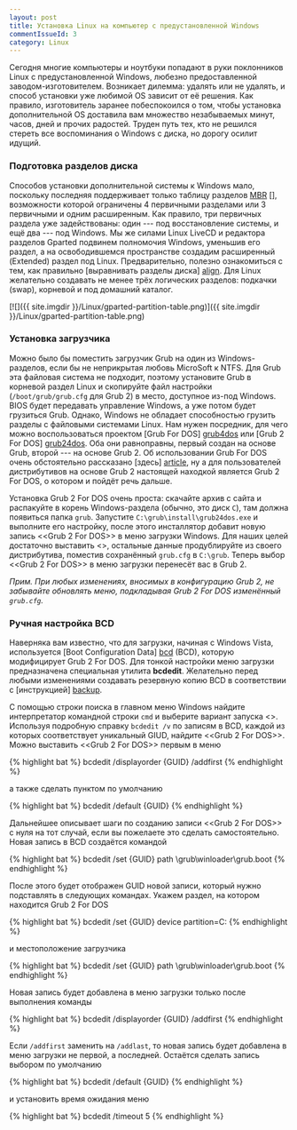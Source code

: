 ```yaml
---
layout: post
title: Установка Linux на компьютер с предустановленной Windows
commentIssueId: 3
category: Linux
---
```


Сегодня многие компьютеры и ноутбуки попадают в руки поклонников Linux
с предустановленной Windows, любезно предоставленной
заводом-изготовителем. Возникает дилемма: удалять или не удалять, и
способ установки уже любимой OS зависит от её решения. Как правило,
изготовитель заранее побеспокоился о том, чтобы установка
дополнительной OS доставила вам множество незабываемых минут, часов,
дней и прочих радостей. Труден путь тех, кто не решился стереть все
воспоминания о Windows с диска, но дорогу осилит идущий.

<!--more-->

### Подготовка разделов диска

Способов установки дополнительной системы к Windows мало, поскольку
последняя поддерживает только таблицу разделов [MBR] [], возможности
которой ограничены 4 первичными разделами или 3 первичными и одним
расширенным. Как правило, три первичных раздела уже задействованы:
один --- под восстановление системы, и ещё два --- под Windows. Мы же
силами Linux LiveCD и редактора разделов Gparted подвинем полномочия
Windows, уменьшив его раздел, а на освободившемся пространстве
создадим расширенный (Extended) раздел под Linux. Предварительно,
полезно ознакомиться с тем, как правильно [выравнивать разделы диска]
[align]. Для Linux желательно создавать не менее трёх логических
разделов: подкачки (swap), корневой и под домашний каталог.

[MBR]: http://ru.wikipedia.org/wiki/Главная_загрузочная_запись
[align]: http://www.linux.org.ru/wiki/en/Выравнивание_разделов_диска

[![]({{ site.imgdir }}/Linux/gparted-partition-table.png)]({{ site.imgdir }}/Linux/gparted-partition-table.png)

### Установка загрузчика

Можно было бы поместить загрузчик Grub на один из Windows-разделов,
если бы не неприкрытая любовь MicroSoft к NTFS. Для Grub эта файловая
система не подходит, поэтому установите Grub в корневой раздел Linux и
скопируйте файл настройки (`/boot/grub/grub.cfg` для Grub 2) в место,
доступное из-под Windows. BIOS будет передавать управление Windows, а
уже потом будет грузиться Grub. Однако, Windows не обладает
способностью грузить разделы с файловыми системами Linux. Нам нужен
посредник, для чего можно воспользоваться проектом [Grub For DOS]
[grub4dos] или [Grub 2 For DOS] [grub24dos]. Оба они равноправны,
первый создан на основе Grub, второй --- на основе Grub 2. Об
использовании Grub For DOS очень обстоятельно рассказано [здесь]
[article], ну а для пользователей дистрибутивов на основе Grub 2
настоящей находкой является Grub 2 For DOS, о котором и пойдёт речь
дальше.

[grub4dos]: http://sourceforge.net/projects/grub4dos/
[grub24dos]: http://sourceforge.net/projects/grub24dos/
[article]: http://ru.d-ws.biz/articles/install-ubuntu-from-flash-on-s205.shtml

Установка Grub 2 For DOS очень проста: скачайте архив с сайта и
распакуйте в корень Windows-раздела (обычно, это диск `C`), там должна
появиться папка `grub`. Запустите `C:\grub\install\grub24dos.exe` и
выполните его настройку, после этого инсталлятор добавит новую запись
<<Grub 2 For DOS>> в меню загрузки Windows. Для наших целей достаточно
выставить <<Windows boot timeout>>, остальные данные продублируйте из
своего дистрибутива, поместив сохранённый `grub.cfg` в `C:\grub`.
Теперь выбор <<Grub 2 For DOS>> в меню загрузки перенесёт вас в Grub
2.

*Прим. При любых изменениях, вносимых в конфигурацию Grub 2, не
забывайте обновлять меню, подкладывая Grub 2 For DOS изменённый
`grub.cfg`.*

### Ручная настройка BCD

Наверняка вам известно, что для загрузки, начиная с Windows Vista,
используется [Boot Configuration Data] [bcd] (BCD), которую
модифицирует Grub 2 For DOS. Для тонкой настройки меню загрузки
предназначена специальная утилита **bcdedit**. Желательно перед любыми
изменениями создавать резервную копию BCD в соответствии с
[инструкцией] [backup].

[bcd]: http://en.wikipedia.org/wiki/Windows_Vista_startup_process#Boot_Configuration_Data
[backup]: http://sourcedaddy.com/windows-7/how-to-back-up-and-restore-settings.html

С помощью строки поиска в главном меню Windows найдите интерпретатор
командной строки `cmd` и выберите вариант запуска <<Run as
administrator>>. Используя подробную справку `bcdedit /v` по записям в
BCD, каждой из которых соответствует уникальный GIUD, найдите <<Grub 2
For DOS>>. Можно выставить <<Grub 2 For DOS>> первым в меню

{% highlight bat %}
bcdedit /displayorder {GUID} /addfirst
{% endhighlight %}

а также сделать пунктом по умолчанию

{% highlight bat %}
bcdedit /default {GUID}
{% endhighlight %}

Дальнейшее описывает шаги по созданию записи <<Grub 2 For DOS>> с нуля
на тот случай, если вы пожелаете это сделать самостоятельно. Новая
запись в BCD создаётся командой

{% highlight bat %}
bcdedit /set {GUID} path \grub\winloader\grub.boot
{% endhighlight %}

После этого будет отображен GUID новой записи, который нужно
подставлять в следующих командах. Укажем раздел, на котором находится
Grub 2 For DOS

{% highlight bat %}
bcdedit /set {GUID} device partition=C:
{% endhighlight %}

и местоположение загрузчика

{% highlight bat %}
bcdedit /set {GUID} path \grub\winloader\grub.boot
{% endhighlight %}

Новая запись будет добавлена в меню загрузки только после выполнения
команды

{% highlight bat %}
bcdedit /displayorder {GUID} /addfirst
{% endhighlight %}

Если `/addfirst` заменить на `/addlast`, то новая запись будет
добавлена в меню загрузки не первой, а последней. Остаётся сделать
запись выбором по умолчанию

{% highlight bat %}
bcdedit /default {GUID}
{% endhighlight %}

и установить время ожидания меню

{% highlight bat %}
bcdedit /timeout 5
{% endhighlight %}
